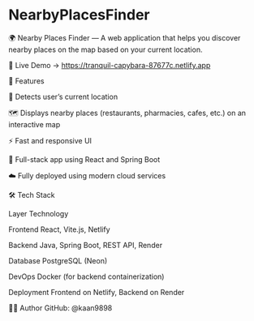 # NearbyPlacesFinder

🌍 Nearby Places Finder — A web application that helps you discover nearby places on the map based on your current location.


🔗 Live Demo → https://tranquil-capybara-87677c.netlify.app

🚀 Features

📍 Detects user’s current location

🗺️ Displays nearby places (restaurants, pharmacies, cafes, etc.) on an interactive map

⚡ Fast and responsive UI

🔄 Full-stack app using React and Spring Boot

☁️ Fully deployed using modern cloud services

🛠️ Tech Stack

Layer	Technology

Frontend	React, Vite.js, Netlify

Backend	Java, Spring Boot, REST API, Render

Database	PostgreSQL (Neon)

DevOps	Docker (for backend containerization)

Deployment	Frontend on Netlify, Backend on Render

👨‍💻 Author
GitHub: @kaan9898
